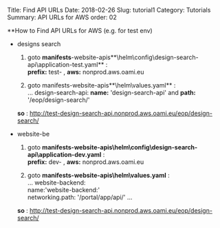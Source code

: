 Title: Find API URLs
Date: 2018-02-26
Slug: tutorial1
Category: Tutorials
Summary: API URLs for AWS
order: 02

**How to Find API URLs for AWS (e.g. for test env)

- designs search

	1. goto **manifests**-website-apis**\helm\config\design-search-api\application-test.yaml** :  
	**prefix:** test- , **aws:** nonprod.aws.oami.eu

	2. goto manifests-website-apis**\helm\values.yaml** :  
	... design-search-api: **name:** 'design-search-api' and **path:** '/eop/design-search/'  

	**so** : http://test-design-search-api.nonprod.aws.oami.eu/eop/design-search/

- website-be

	1. goto **manifests-website-apis\helm\config\design-search-api\application-dev.yaml** :  
	**prefix:** dev- , **aws:** nonprod.aws.oami.eu

	2. goto **manifests-website-apis\helm\values.yaml** :  
	    ...
		website-backend:  
			name:'website-backend:'  
			networking.path: '/portal/app/api/'
        ...  
		
	 **so** : http://test-design-search-api.nonprod.aws.oami.eu/eop/design-search/

